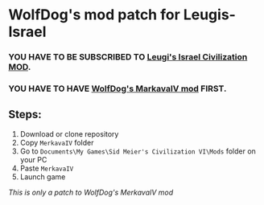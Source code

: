 # WolfDog's mod patch for Leugis-Israel 
### YOU HAVE TO BE SUBSCRIBED TO [Leugi's Israel Civilization MOD](https://steamcommunity.com/sharedfiles/filedetails/?id=1237950946).
### YOU HAVE TO HAVE [WolfDog's MarkavaIV mod](https://drive.google.com/file/d/1b2rilzEhPnZXQDdVDmR0Vcs9l6-CU7HI/view) FIRST.

## Steps: ##
1. Download or clone repository
3. Copy ```MerkavaIV``` folder
4. Go to ```Documents\My Games\Sid Meier's Civilization VI\Mods``` folder on your PC
5. Paste ```MerkavaIV```
6. Launch game

*This is only a patch to WolfDog's MerkavaIV mod*
